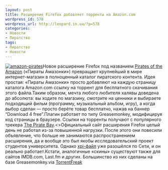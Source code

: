 ```yaml
---
layout: post
title: Расширение Firefox добавляет торренты на Amazon.com
wordpress_id: 578
wordpress_url: http://leopard.in.ua/?p=578
categories:
- Новости
- Пиратство
tags:
- Пиратство
- Новости
---
```

[![](http://leopard.in.ua/wp-content/uploads/2008/12/amazon-pirates-300x147.jpg "amazon-pirates")](http://leopard.in.ua/wp-content/uploads/2008/12/amazon-pirates.jpg)Новое расширение Firefox под названием [Pirates of the Amazon](http://pirates-of-the-amazon.com/) («Пираты Амазонки») превращает крупнейший в мире интернет-магазин в полноценный каталог пиратского контента. Идея простая: «Пираты Амазонки» просто добавляют на каждую страницу каталога Amazon.com ссылку на торрент для бесплатного скачивания этого файла.Таким образом, мечта любого любителя халявы доведена до абсолюта: вы ходите по магазину, смотрите на ценники и выбираете подходящий фильм (программу, музыкальный альбом, игру), а когда выбор сделан — просто берёте товар бесплатно, нажав на баннер “Download 4 free”.Плагин работает по типу Greasemonkey, модифицируя код страницы в браузере. Ссылки на торренты получают с популярного трекера [The Pirate Bay](http://thepiratebay.org/).<><!--more-->Официальный сайт расширения Firefox целый день не работал из-за повышенной нагрузки. После этого они повесили объявление, что больше не занимаются распространением расширения, да и вообще это был якобы исследовательский проект студентов университета. Однако [xpi-файл](http://torrentfreak.com/files/piratesoftheamazon.xpi) уже разошёлся по Сети, и он реально работает.Кстати, аналогичные «скины» существуют также для сайтов IMDB.com, Last.fm и других. Большинство из них сделаны на базе Greasemonkey.via [TorrentFreak](http://torrentfreak.com/firefox-pirates-take-over-amazon-081203/)

